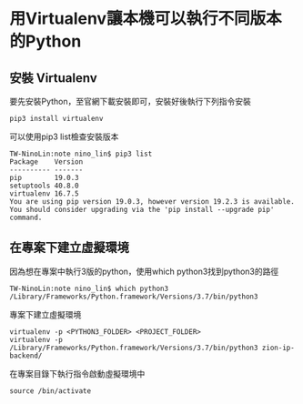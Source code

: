 # 用Virtualenv讓本機可以執行不同版本的Python

## 安裝 Virtualenv

要先安裝Python，至官網下載安裝即可，安裝好後執行下列指令安裝
```
pip3 install virtualenv
```

可以使用pip3 list檢查安裝版本
```
TW-NinoLin:note nino_lin$ pip3 list
Package    Version
---------- -------
pip        19.0.3 
setuptools 40.8.0 
virtualenv 16.7.5 
You are using pip version 19.0.3, however version 19.2.3 is available.
You should consider upgrading via the 'pip install --upgrade pip' command.
```

## 在專案下建立虛擬環境

因為想在專案中執行3版的python，使用which python3找到python3的路徑
```
TW-NinoLin:note nino_lin$ which python3
/Library/Frameworks/Python.framework/Versions/3.7/bin/python3
```

專案下建立虛擬環境
```
virtualenv -p <PYTHON3_FOLDER> <PROJECT_FOLDER>
virtualenv -p /Library/Frameworks/Python.framework/Versions/3.7/bin/python3 zion-ip-backend/
```

在專案目錄下執行指令啟動虛擬環境中
```
source /bin/activate
```


